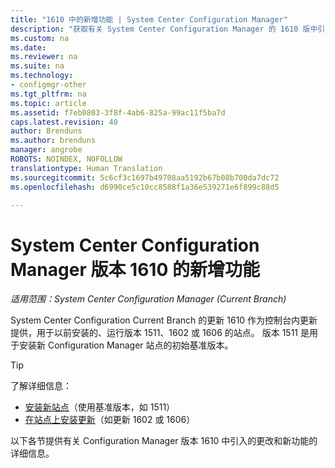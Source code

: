 ```yaml
---
title: "1610 中的新增功能 | System Center Configuration Manager"
description: "获取有关 System Center Configuration Manager 的 1610 版中引入的更改和新功能的详细信息。"
ms.custom: na
ms.date: 
ms.reviewer: na
ms.suite: na
ms.technology:
- configmgr-other
ms.tgt_pltfrm: na
ms.topic: article
ms.assetid: f7eb0803-3f8f-4ab6-825a-99ac11f5ba7d
caps.latest.revision: 40
author: Brenduns
ms.author: brenduns
manager: angrobe
ROBOTS: NOINDEX, NOFOLLOW
translationtype: Human Translation
ms.sourcegitcommit: 5c6cf3c1697b49708aa5192b67b08b700da7dc72
ms.openlocfilehash: d6990ce5c10cc8588f1a36e539271e6f899c88d5

---
```

# <a name="what39s-new-in-version-1610-of-system-center-configuration-manager"></a>System Center Configuration Manager 版本 1610 的新增功能

*适用范围：System Center Configuration Manager (Current Branch)*

System Center Configuration Current Branch 的更新 1610 作为控制台内更新提供，用于以前安装的、运行版本 1511、1602 或 1606 的站点。 版本 1511 是用于安装新 Configuration Manager 站点的初始基准版本。
> [!TIP]  
>  了解详细信息：  
>   
>  -   [安装新站点](https://technet.microsoft.com/library/mt590197.aspx)（使用基准版本，如 1511）  
>  -   [在站点上安装更新](https://technet.microsoft.com/library/mt607046.aspx)（如更新 1602 或 1606）  

以下各节提供有关 Configuration Manager 版本 1610 中引入的更改和新功能的详细信息。  



<!--HONumber=Nov16_HO1-->


